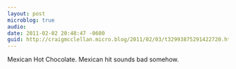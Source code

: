 ```yaml
---
layout: post
microblog: true
audio: 
date: 2011-02-02 20:48:47 -0600
guid: http://craigmcclellan.micro.blog/2011/02/03/t32993875291422720.html
---
```

Mexican Hot Chocolate. Mexican hit sounds bad somehow.
